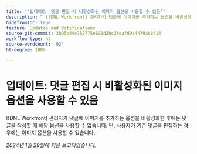 ```yaml
---
title: '“업데이트: 댓글 편집 시 비활성화된 이미지 옵션을 사용할 수 있음”'
description: “ [!DNL Workfront] 관리자가 댓글에 이미지를 추가하는 옵션을 비활성화한 후에는 댓글을 작성할 때 해당 옵션을 사용할 수 없습니다. 단, 사용자가 기존 댓글을 편집하는 경우에는 이미지 옵션을 사용할 수 있습니다.”
hidefromtoc: true
feature: Updates and Notifications
source-git-commit: 3b05b44c752775e891d2bc3feafd9a4479ab8414
workflow-type: ht
source-wordcount: '92'
ht-degree: 100%

---
```



# 업데이트: 댓글 편집 시 비활성화된 이미지 옵션을 사용할 수 있음

[!DNL Workfront] 관리자가 댓글에 이미지를 추가하는 옵션을 비활성화한 후에는 댓글을 작성할 때 해당 옵션을 사용할 수 없습니다. 단, 사용자가 기존 댓글을 편집하는 경우에는 이미지 옵션을 사용할 수 있습니다.

_2024년 1월 29일에 처음 보고되었습니다._
